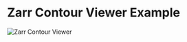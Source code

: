 # Zarr Contour Viewer Example
   
![Zarr Contour Viewer](../../../../docs/content/examples/ZarrContourViewer.jpg)
